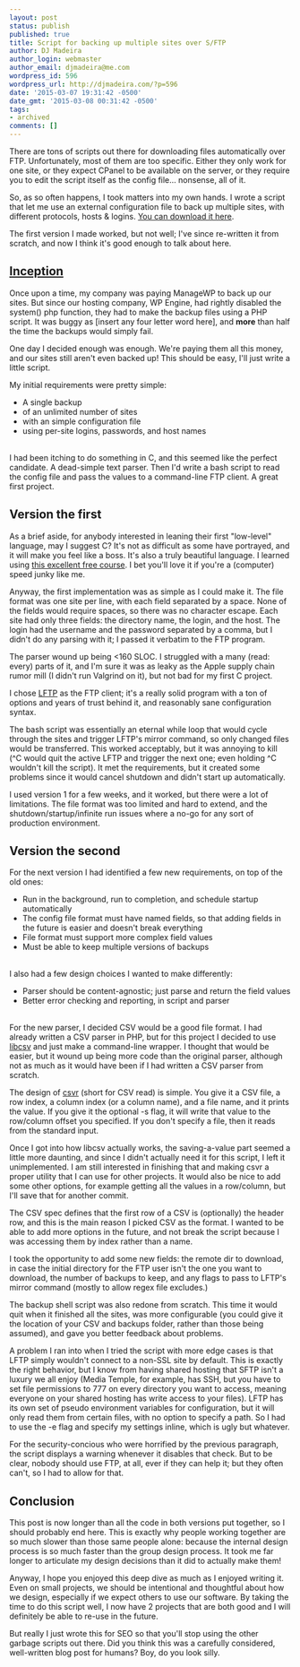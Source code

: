 ```yaml
---
layout: post
status: publish
published: true
title: Script for backing up multiple sites over S/FTP
author: DJ Madeira
author_login: webmaster
author_email: djmadeira@me.com
wordpress_id: 596
wordpress_url: http://djmadeira.com/?p=596
date: '2015-03-07 19:31:42 -0500'
date_gmt: '2015-03-08 00:31:42 -0500'
tags: 
- archived
comments: []
---
```

There are tons of scripts out there for downloading files automatically over FTP. Unfortunately, most of them are too specific. Either they only work for one site, or they expect CPanel to be available on the server, or they require you to edit the script itself as the config file... nonsense, all of it.

So, as so often happens, I took matters into my own hands. I wrote a script that let me use an external configuration file to back up multiple sites, with different protocols, hosts &amp; logins. <a href="https://github.com/djmadeira/multi-site-ftp-backup-script">You can download it here</a>.

The first version I made worked, but not well; I've since re-written it from scratch, and now I think it's good enough to talk about here.

<h2><a href="http://inception.davepedu.com/noflash.php">Inception</a></h2>

Once upon a time, my company was paying ManageWP to back up our sites. But since our hosting company, WP Engine, had rightly disabled the system() php function, they had to make the backup files using a PHP script. It was buggy as [insert any four letter word here], and <strong>more</strong> than half the time the backups would simply fail.

One day I decided enough was enough. We're paying them all this money, and our sites still aren't even backed up! This should be easy, I'll just write a little script.

My initial requirements were pretty simple:

<ul>
<li>A single backup</li>
<li>of an unlimited number of sites</li>
<li>with an simple configuration file</li>
<li>using per-site logins, passwords, and host names</li><br />
</ul>

I had been itching to do something in C, and this seemed like the perfect candidate. A dead-simple text parser. Then I'd write a bash script to read the config file and pass the values to a command-line FTP client. A great first project.

<h2>Version the first</h2>
As a brief aside, for anybody interested in leaning their first "low-level" language, may I suggest C? It's not as difficult as some have portrayed, and it will make you feel like a boss. It's also a truly beautiful language. I learned using <a href="http://c.learncodethehardway.org/book/">this excellent free course</a>. I bet you'll love it if you're a (computer) speed junky like me.

Anyway, the first implementation was as simple as I could make it. The file format was one site per line, with each field separated by a space. None of the fields would require spaces, so there was no character escape. Each site had only three fields: the directory name, the login, and the host. The login had the username and the password separated by a comma, but I didn't do any parsing with it; I passed it verbatim to the FTP program.

The parser wound up being <160 SLOC. I struggled with a many (read: every) parts of it, and I'm sure it was as leaky as the Apple supply chain rumor mill (I didn't run Valgrind on it), but not bad for my first C project.

I chose <a href="http://lftp.yar.ru">LFTP</a> as the FTP client; it's a really solid program with a ton of options and years of trust behind it, and reasonably sane configuration syntax.

The bash script was essentially an eternal while loop that would cycle through the sites and trigger LFTP's mirror command, so only changed files would be transferred. This worked acceptably, but it was annoying to kill (^C would quit the active LFTP and trigger the next one; even holding ^C wouldn't kill the script). It met the requirements, but it created some problems since it would cancel shutdown and didn't start up automatically.

I used version 1 for a few weeks, and it worked, but there were a lot of limitations. The file format was too limited and hard to extend, and the shutdown/startup/infinite run issues where a no-go for any sort of production environment.

<h2>Version the second</h2>
For the next version I had identified a few new requirements, on top of the old ones:

<ul>
<li>Run in the background, run to completion, and schedule startup automatically</li>
<li>The config file format must have named fields, so that adding fields in the future is easier and doesn't break everything</li>
<li>File format must support more complex field values</li>
<li>Must be able to keep multiple versions of backups</li><br />
</ul>
I also had a few design choices I wanted to make differently:
<ul>
<li>Parser should be content-agnostic; just parse and return the field values</li>
<li>Better error checking and reporting, in script and parser</li><br />
</ul>

For the new parser, I decided CSV would be a good file format. I had already written a CSV parser in PHP, but for this project I decided to use <a href="http://libcsv.sourceforge.net">libcsv</a> and just make a command-line wrapper. I thought that would be easier, but it wound up being more code than the original parser, although not as much as it would have been if I had written a CSV parser from scratch.

The design of <a href="https://github.com/djmadeira/csvr">csvr</a> (short for CSV read) is simple. You give it a CSV file, a row index, a column index (or a column name), and a file name, and it prints the value. If you give it the optional -s <value> flag, it will write that value to the row/column offset you specified. If you don't specify a file, then it reads from the standard input.

Once I got into how libcsv actually works, the saving-a-value part seemed a little more daunting, and since I didn't actually need it for this script, I left it unimplemented. I am still interested in finishing that and making csvr a proper utility that I can use for other projects. It would also be nice to add some other options, for example getting all the values in a row/column, but I'll save that for another commit.

The CSV spec defines that the first row of a CSV is (optionally) the header row, and this is the main reason I picked CSV as the format. I wanted to be able to add more options in the future, and not break the script because I was accessing them by index rather than a name.

I took the opportunity to add some new fields: the remote dir to download, in case the initial directory for the FTP user isn't the one you want to download, the number of backups to keep, and any flags to pass to LFTP's mirror command (mostly to allow regex file excludes.)

The backup shell script was also redone from scratch. This time it would quit when it finished all the sites, was more configurable (you could give it the location of your CSV and backups folder, rather than those being assumed), and gave you better feedback about problems.

A problem I ran into when I tried the script with more edge cases is that LFTP simply wouldn't connect to a non-SSL site by default. This is exactly the right behavior, but I know from having shared hosting that SFTP isn't a luxury we all enjoy (Media Temple, for example, has SSH, but you have to set file permissions to 777 on every directory you want to access, meaning everyone on your shared hosting has write access to your files). LFTP has its own set of pseudo environment variables for configuration, but it will only read them from certain files, with no option to specify a path. So I had to use the -e flag and specify my settings inline, which is ugly but whatever.

For the security-concious who were horrified by the previous paragraph, the script displays a warning whenever it disables that check. But to be clear, nobody should use FTP, at all, ever if they can help it; but they often can't, so I had to allow for that.

<h2>Conclusion</h2>
This post is now longer than all the code in both versions put together, so I should probably end here. This is exactly why people working together are so much slower than those same people alone: because the internal design process is so much faster than the group design process. It took me far longer to articulate my design decisions than it did to actually make them!

Anyway, I hope you enjoyed this deep dive as much as I enjoyed writing it. Even on small projects, we should be intentional and thoughtful about how we design, especially if we expect others to use our software. By taking the time to do this script well, I now have 2 projects that are both good and I will definitely be able to re-use in the future.

But really I just wrote this for SEO so that you'll stop using the other garbage scripts out there. Did you think this was a carefully considered, well-written blog post for humans? Boy, do you look silly.
